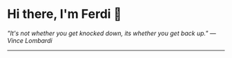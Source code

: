 <h1>Hi there, I'm Ferdi 👋</h1>

<p><em>
  "It's not whether you get knocked down, its whether you get back up." — Vince Lombardi
</em></p>

---
